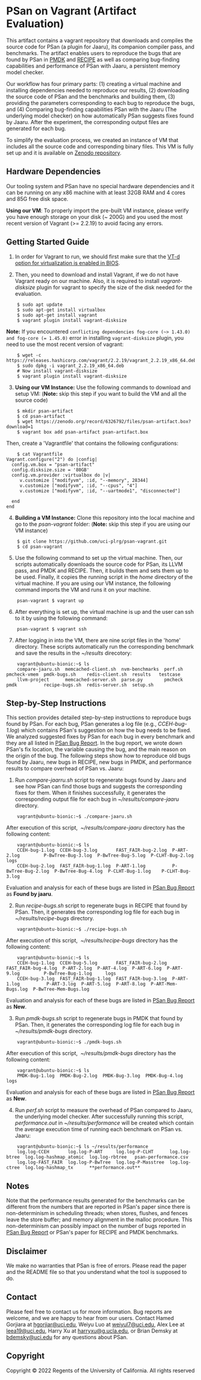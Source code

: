 # PSan on Vagrant (Artifact Evaluation)

This artifact contains a vagrant repository that downloads and compiles the source code for PSan (a plugin for Jaaru), its companion compiler pass, and benchmarks.  The artifact enables users to reproduce the bugs that are found by PSan in [PMDK](https://github.com/uci-plrg/jaaru-pmdk) and [RECIPE](https://github.com/uci-plrg/nvm-benchmarks/tree/psan/RECIPE) as well as comparing bug-finding capabilities and performance of PSan with Jaaru, a persistent memory model checker.

Our workflow has four primary parts: (1) creating a virtual machine and installing dependencies needed to reproduce our results, (2) downloading the source code of PSan and the benchmarks and building them, (3) providing the parameters corresponding to each bug to reproduce the bugs, and (4) Comparing bug-finding capabilities PSan with the Jaaru (The underlying model checker) on how automatically PSan suggests fixes found by Jaaru. After the experiment, the corresponding output files are generated for each bug.

To simplify the evaluation process, we created an instance of VM that includes all the source code and corresponding binary files. This VM is fully set up and it is available on [Zenodo repository](https://doi.org/10.5281/zenodo.6326792). 


## Hardware Dependencies

Our tooling system and PSan have no special hardware dependencies and it can be running on any x86 machine with at least 32GB RAM and 4 cores and 85G free disk space.

**Using our VM**: To properly import the pre-built VM instance, please verify you have enough storage on your disk (~ 200G) and you used the most recent version of Vagrant (>= 2.2.19) to avoid facing any errors.

## Getting Started Guide

1. In order for Vagrant to run, we should first make sure that the [VT-d option for virtualization is enabled in BIOS](https://docs.fedoraproject.org/en-US/Fedora/13/html/Virtualization_Guide/sect-Virtualization-Troubleshooting-Enabling_Intel_VT_and_AMD_V_virtualization_hardware_extensions_in_BIOS.html).

2. Then, you need to download and install Vagrant, if we do not have Vagrant ready on our machine. Also, it is required to install *vagrant-disksize* plugin for vagrant to specify the size of the disk needed for the evaluation.

```
    $ sudo apt update
    $ sudo apt-get install virtualbox
    $ sudo apt-get install vagrant
    $ vagrant plugin install vagrant-disksize
```

**Note:** If you encountered `conflicting dependencies fog-core (~> 1.43.0) and fog-core (= 1.45.0)` error in installing `vagrant-disksize` plugin, you need to use the most recent version of vagrant:

```
    $ wget -c https://releases.hashicorp.com/vagrant/2.2.19/vagrant_2.2.19_x86_64.deb
    $ sudo dpkg -i vagrant_2.2.19_x86_64.deb
    # Now install vagrant-disksize
    $ vagrant plugin install vagrant-disksize
```

3. **Using our VM Instance:** Use the following commands to download and setup VM: (**Note:** skip this step if you want to build the VM and all the source code)


```
    $ mkdir psan-artifact
    $ cd psan-artifact
    $ wget https://zenodo.org/record/6326792/files/psan-artifact.box?download=1
    $ vagrant box add psan-artifact psan-artifact.box 
```

Then, create a 'Vagrantfile' that contains the following configurations:

```
    $ cat Vagrantfile
Vagrant.configure("2") do |config|
  config.vm.box = "psan-artifact"
  config.disksize.size = '80GB'
  config.vm.provider :virtualbox do |v|
     v.customize ["modifyvm", :id, "--memory", 28344]
     v.customize ["modifyvm", :id, "--cpus", "4"]
     v.customize ["modifyvm", :id, "--uartmode1", "disconnected"]

  end
end
```

 

4. **Building a VM Instance:** Clone this repository into the local machine and go to the *psan-vagrant* folder: (**Note:** skip this step if you are using our VM instance)

```
    $ git clone https://github.com/uci-plrg/psan-vagrant.git
    $ cd psan-vagrant
```

5. Use the following command to set up the virtual machine. Then, our scripts automatically downloads the source code for PSan, its LLVM pass, and PMDK and RECIPE. Then, it builds them and sets them up to be used. Finally, it copies the running script in the *home* directory of the virtual machine. If you are using our VM instance, the following command imports the VM and runs it on your machine.

```
    psan-vagrant $ vagrant up
```

6. After everything is set up, the virtual machine is up and the user can ssh to it by using the following command:

```
    psan-vagrant $ vagrant ssh
```

7. After logging in into the VM, there are nine script files in the 'home' directory. These scripts automatically run the corresponding benchmark and save the results in the *~/results* direcotory:

```
    vagrant@ubuntu-bionic:~$ ls
    compare-jaaru.sh  memcached-client.sh  nvm-benchmarks  perf.sh  pmcheck-vmem  pmdk-bugs.sh    redis-client.sh  results   testcase
    llvm-project      memcached-server.sh  parse.py        pmcheck  pmdk          recipe-bugs.sh  redis-server.sh  setup.sh
```

## Step-by-Step Instructions

This section provides detailed step-by-step instructions to reproduce bugs found by PSan. For each bug, PSan generates a log file (e.g., *CCEH-bug-1.log*) which contains PSan's suggestion on how the bug needs to be fixed. We analyzed suggested fixes by PSan for each bug in every benchmark and they are all listed in [PSan Bug Report](https://docs.google.com/spreadsheets/d/1-mdVpUVSlNed-QQhgMBEyxjSJC4wXgxgTOgvggVr-K4/edit?usp=sharing). In the bug report, we wrote down PSan's fix location, the variable causing the bug, and the main reason on the origin of the bug. The following steps show how to reproduce old bugs found by Jaaru, new bugs in RECIPE, new bugs in PMDK, and performance results to compare overhead of PSan vs. Jaaru: 

1. Run *compare-jaarru.sh* script to regenerate bugs found by Jaaru and see how PSan can find those bugs and suggests the corresponding fixes for them. When it finishes successfully, it generates the corresponding output file for each bug in *~/results/compare-jaaru* directory. 

```
	vagrant@ubuntu-bionic:~$ ./compare-jaaru.sh
```

After execution of this script,  *~/results/compare-jaaru* directory has the following content:

```
    vagrant@ubuntu-bionic:~$ ls
    CCEH-bug-1.log  CCEH-bug-3.log       FAST_FAIR-bug-2.log  P-ART-2.log         P-BwTree-Bug-3.log  P-BwTree-Bug-5.log  P-CLHT-Bug-2.log  logs
    CCEH-bug-2.log  FAST_FAIR-bug-1.log  P-ART-1.log          P-BwTree-Bug-2.log  P-BwTree-Bug-4.log  P-CLHT-Bug-1.log    P-CLHT-Bug-3.log
```

Evaluation and analysis for each of these bugs are listed in [PSan Bug Report](https://docs.google.com/spreadsheets/d/1-mdVpUVSlNed-QQhgMBEyxjSJC4wXgxgTOgvggVr-K4/edit?usp=sharing) as **Found by jaaru**.

2. Run *recipe-bugs.sh* script to regenerate bugs in RECIPE that found by PSan. Then, it generates the corresponding log file for each bug in *~/results/recipe-bugs* directory.

```
    vagrant@ubuntu-bionic:~$ ./recipe-bugs.sh
```

After execution of this script,  *~/results/recipe-bugs* directory has the following content:

```
    vagrant@ubuntu-bionic:~$ ls
    CCEH-bug-1.log  CCEH-bug-5.log       FAST_FAIR-bug-2.log  FAST_FAIR-bug-4.log  P-ART-2.log  P-ART-4.log  P-ART-6.log  P-ART-9.log         P-BwTree-Bug-1.log     logs
    CCEH-bug-3.log  FAST_FAIR-bug-1.log  FAST_FAIR-bug-3.log  P-ART-1.log          P-ART-3.log  P-ART-5.log  P-ART-8.log  P-ART-Mem-Bugs.log  P-BwTree-Mem-Bugs.log
```

Evaluation and analysis for each of these bugs are listed in [PSan Bug Report](https://docs.google.com/spreadsheets/d/1-mdVpUVSlNed-QQhgMBEyxjSJC4wXgxgTOgvggVr-K4/edit?usp=sharing) as **New**.

3. Run *pmdk-bugs.sh* script to regenerate bugs in PMDK that found by PSan. Then, it generates the corresponding log file for each bug in *~/results/pmdk-bugs* directory.

```
    vagrant@ubuntu-bionic:~$ ./pmdk-bugs.sh
```

After execution of this script,  *~/results/pmdk-bugs* directory has the following content:

```
    vagrant@ubuntu-bionic:~$ ls
    PMDK-Bug-1.log  PMDK-Bug-2.log  PMDK-Bug-3.log  PMDK-Bug-4.log  logs
```

Evaluation and analysis for each of these bugs are listed in [PSan Bug Report](https://docs.google.com/spreadsheets/d/1-mdVpUVSlNed-QQhgMBEyxjSJC4wXgxgTOgvggVr-K4/edit?usp=sharing) as **New**.

4. Run *perf.sh* script to measure the overhead of PSan compared to Jaaru, the underlying model checker. After successfully running this script, *performance.out* in *~/results/performance* will be created which contain the average execution time of running each benchmark on PSan vs. Jaaru:

```
    vagrant@ubuntu-bionic:~$ ls ~/results/performance
    log.log-CCEH       log.log-P-ART     log.log-P-CLHT      log.log-btree  log.log-hashmap_atomic  log.log-rbtree   psan-performance.csv
    log.log-FAST_FAIR  log.log-P-BwTree  log.log-P-Masstree  log.log-ctree  log.log-hashmap_tx      **performance.out**
```

## Notes

Note that the performance results generated for the benchmarks can be different from the numbers that are reported in PSan's paper since there is non-determinism in scheduling threads; when stores, flushes, and fences leave the store buffer; and memory alignment in the malloc procedure. This non-determinism can possibly impact on the number of bugs reported in [PSan Bug Report](https://docs.google.com/spreadsheets/d/1-mdVpUVSlNed-QQhgMBEyxjSJC4wXgxgTOgvggVr-K4/edit?usp=sharing) or PSan's paper for RECIPE and PMDK benchmarks.

## Disclaimer

We make no warranties that PSan is free of errors. Please read the paper and the README file so that you understand what the tool is supposed to do.

## Contact

Please feel free to contact us for more information. Bug reports are welcome, and we are happy to hear from our users. Contact Hamed Gorjiara at [hgorjiar@uci.edu](mailto:hgorjiar@uci.edu), Weiyu Luo at [weiyul7@uci.edu](mailto:weiyul7@uci.edu), Alex Lee at [leea19@uci.edu](mailto:leea19@uci.edu), Harry Xu at [harryxu@g.ucla.edu](mailto:harryxu@g.ucla.edu), or Brian Demsky at [bdemsky@uci.edu](mailto:bdemsky@uci.edu) for any questions about PSan. 

## Copyright

Copyright &copy; 2022 Regents of the University of California. All rights reserved
